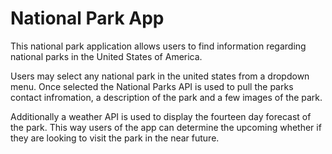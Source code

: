# National Park App

This national park application allows users to find information regarding national parks in the United States of America. 

Users may select any national park in the united states from a dropdown menu. Once selected the National Parks API is used to pull the parks contact infromation,  a description of the park and a few images of the park. 

Additionally a weather API is used to display the fourteen day forecast of the park. This way users of the app can determine the upcoming whether if they are looking to visit the park in the near future. 